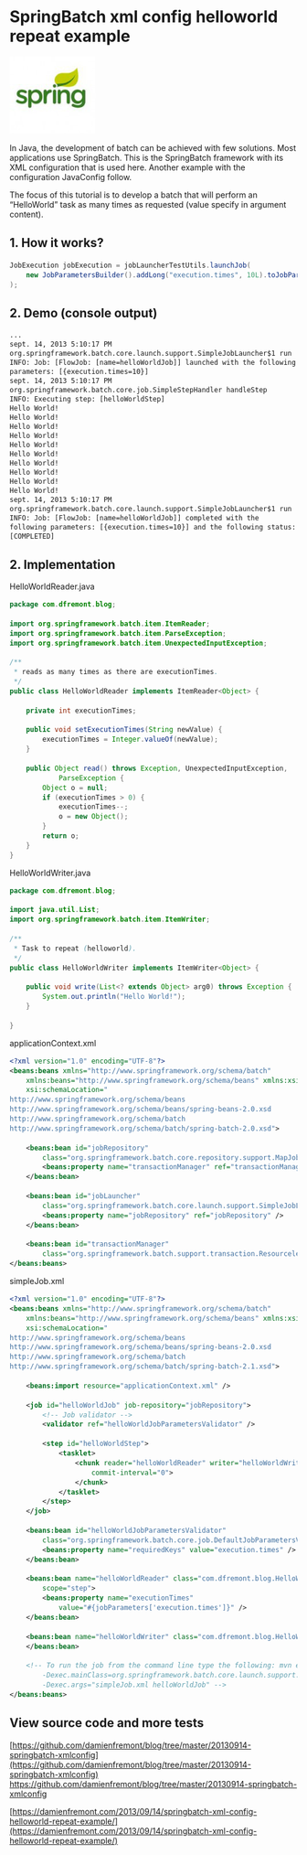 SpringBatch xml config helloworld repeat example
======
 
![alt text](screenshots/160513135351511.jpg)
 
In Java, the development of batch can be achieved with few solutions. Most applications use SpringBatch. This is the SpringBatch framework with its XML configuration that is used here. Another example with the configuration JavaConfig follow.
 

 
The focus of this tutorial is to develop a batch that will perform an “HelloWorld” task as many times as requested (value specify in argument content).
 
## 1. How it works?
 
```java
JobExecution jobExecution = jobLauncherTestUtils.launchJob(
    new JobParametersBuilder().addLong("execution.times", 10L).toJobParameters()  // exec 10 times
);
```
 
## 2. Demo (console output)
 
```
...
sept. 14, 2013 5:10:17 PM org.springframework.batch.core.launch.support.SimpleJobLauncher$1 run
INFO: Job: [FlowJob: [name=helloWorldJob]] launched with the following parameters: [{execution.times=10}]
sept. 14, 2013 5:10:17 PM org.springframework.batch.core.job.SimpleStepHandler handleStep
INFO: Executing step: [helloWorldStep]
Hello World!
Hello World!
Hello World!
Hello World!
Hello World!
Hello World!
Hello World!
Hello World!
Hello World!
Hello World!
sept. 14, 2013 5:10:17 PM org.springframework.batch.core.launch.support.SimpleJobLauncher$1 run
INFO: Job: [FlowJob: [name=helloWorldJob]] completed with the following parameters: [{execution.times=10}] and the following status: [COMPLETED]
```
 
## 2. Implementation
 
HelloWorldReader.java
 
```java
package com.dfremont.blog;
 
import org.springframework.batch.item.ItemReader;
import org.springframework.batch.item.ParseException;
import org.springframework.batch.item.UnexpectedInputException;
 
/**
 * reads as many times as there are executionTimes.
 */
public class HelloWorldReader implements ItemReader<Object> {
 
    private int executionTimes;
 
    public void setExecutionTimes(String newValue) {
        executionTimes = Integer.valueOf(newValue);
    }
 
    public Object read() throws Exception, UnexpectedInputException,
            ParseException {
        Object o = null;
        if (executionTimes > 0) {
            executionTimes--;
            o = new Object();
        }
        return o;
    }
}
```
 
HelloWorldWriter.java
 
```java
package com.dfremont.blog;
 
import java.util.List;
import org.springframework.batch.item.ItemWriter;
 
/**
 * Task to repeat (helloworld).
 */
public class HelloWorldWriter implements ItemWriter<Object> {
 
    public void write(List<? extends Object> arg0) throws Exception {
        System.out.println("Hello World!");
    }
 
}
```
 
applicationContext.xml
 
```xml
<?xml version="1.0" encoding="UTF-8"?>
<beans:beans xmlns="http://www.springframework.org/schema/batch"
    xmlns:beans="http://www.springframework.org/schema/beans" xmlns:xsi="http://www.w3.org/2001/XMLSchema-instance"
    xsi:schemaLocation="
http://www.springframework.org/schema/beans
http://www.springframework.org/schema/beans/spring-beans-2.0.xsd
http://www.springframework.org/schema/batch
http://www.springframework.org/schema/batch/spring-batch-2.0.xsd">
 
    <beans:bean id="jobRepository"
        class="org.springframework.batch.core.repository.support.MapJobRepositoryFactoryBean">
        <beans:property name="transactionManager" ref="transactionManager" />
    </beans:bean>
 
    <beans:bean id="jobLauncher"
        class="org.springframework.batch.core.launch.support.SimpleJobLauncher">
        <beans:property name="jobRepository" ref="jobRepository" />
    </beans:bean>
 
    <beans:bean id="transactionManager"
        class="org.springframework.batch.support.transaction.ResourcelessTransactionManager" />
</beans:beans>
```
 
simpleJob.xml
 
```xml
<?xml version="1.0" encoding="UTF-8"?>
<beans:beans xmlns="http://www.springframework.org/schema/batch"
    xmlns:beans="http://www.springframework.org/schema/beans" xmlns:xsi="http://www.w3.org/2001/XMLSchema-instance"
    xsi:schemaLocation="
http://www.springframework.org/schema/beans
http://www.springframework.org/schema/beans/spring-beans-2.0.xsd
http://www.springframework.org/schema/batch
http://www.springframework.org/schema/batch/spring-batch-2.1.xsd">
 
    <beans:import resource="applicationContext.xml" />
 
    <job id="helloWorldJob" job-repository="jobRepository">
        <!-- Job validator -->
        <validator ref="helloWorldJobParametersValidator" />
 
        <step id="helloWorldStep">
            <tasklet>
                <chunk reader="helloWorldReader" writer="helloWorldWriter"
                    commit-interval="0">
                </chunk>
            </tasklet>
        </step>
    </job>
 
    <beans:bean id="helloWorldJobParametersValidator"
        class="org.springframework.batch.core.job.DefaultJobParametersValidator">
        <beans:property name="requiredKeys" value="execution.times" />
    </beans:bean>
 
    <beans:bean name="helloWorldReader" class="com.dfremont.blog.HelloWorldReader"
        scope="step">
        <beans:property name="executionTimes"
            value="#{jobParameters['execution.times']}" />
    </beans:bean>
 
    <beans:bean name="helloWorldWriter" class="com.dfremont.blog.HelloWorldWriter">
    </beans:bean>
 
    <!-- To run the job from the command line type the following: mvn exec:java
        -Dexec.mainClass=org.springframework.batch.core.launch.support.CommandLineJobRunner
        -Dexec.args="simpleJob.xml helloWorldJob" -->
</beans:beans>
```
 
## View source code and more tests
 
[https://github.com/damienfremont/blog/tree/master/20130914-springbatch-xmlconfig](https://github.com/damienfremont/blog/tree/master/20130914-springbatch-xmlconfig)
https://github.com/damienfremont/blog/tree/master/20130914-springbatch-xmlconfig
 
 
[https://damienfremont.com/2013/09/14/springbatch-xml-config-helloworld-repeat-example/](https://damienfremont.com/2013/09/14/springbatch-xml-config-helloworld-repeat-example/)
 
